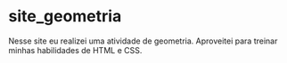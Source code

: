 # site_geometria
Nesse site eu realizei uma atividade de geometria. Aproveitei para treinar minhas habilidades de HTML e CSS.
